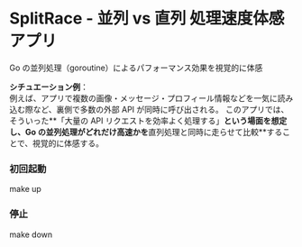 # SplitRace - 並列 vs 直列 処理速度体感アプリ

Go の並列処理（goroutine）によるパフォーマンス効果を視覚的に体感

**シチュエーション例**：  
例えば、アプリで複数の画像・メッセージ・プロフィール情報などを一気に読み込む際など、裏側で多数の外部 API が同時に呼び出される。
このアプリでは、そういった**「大量の API リクエストを効率よく処理する」**という場面を想定し、Go の並列処理がどれだけ高速かを**直列処理と同時に走らせて比較**することで、視覚的に体感する。

### 初回起動

make up

### 停止

make down
